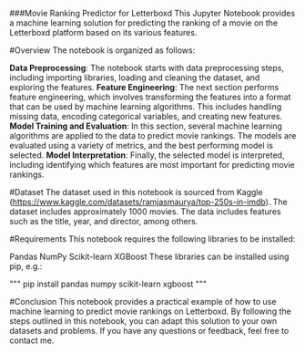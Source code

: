 ###Movie Ranking Predictor for Letterboxd
This Jupyter Notebook provides a machine learning solution for predicting the ranking of a movie on the Letterboxd platform based on its various features.

#Overview
The notebook is organized as follows:

**Data Preprocessing**: The notebook starts with data preprocessing steps, including importing libraries, loading and cleaning the dataset, and exploring the features.
**Feature Engineering**: The next section performs feature engineering, which involves transforming the features into a format that can be used by machine learning algorithms. This includes handling missing data, encoding categorical variables, and creating new features.
**Model Training and Evaluation**: In this section, several machine learning algorithms are applied to the data to predict movie rankings. The models are evaluated using a variety of metrics, and the best performing model is selected.
**Model Interpretation**: Finally, the selected model is interpreted, including identifying which features are most important for predicting movie rankings.

#Dataset
The dataset used in this notebook is sourced from Kaggle (https://www.kaggle.com/datasets/ramjasmaurya/top-250s-in-imdb). The dataset includes approximately 1000 movies. The data includes features such as the title, year, and director, among others.

#Requirements
This notebook requires the following libraries to be installed:

Pandas
NumPy
Scikit-learn
XGBoost
These libraries can be installed using pip, e.g.:

"""
pip install pandas numpy scikit-learn xgboost
"""

#Conclusion
This notebook provides a practical example of how to use machine learning to predict movie rankings on Letterboxd. By following the steps outlined in this notebook, you can adapt this solution to your own datasets and problems. If you have any questions or feedback, feel free to contact me.

